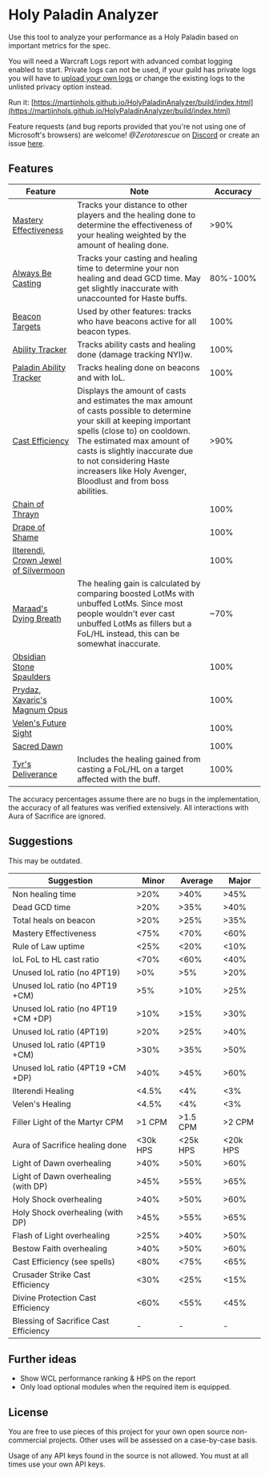 # Holy Paladin Analyzer

Use this tool to analyze your performance as a Holy Paladin based on important metrics for the spec.

You will need a Warcraft Logs report with advanced combat logging enabled to start. Private logs can not be used, if your guild has private logs you will have to [upload your own logs](https://www.warcraftlogs.com/help/start/) or change the existing logs to the unlisted privacy option instead.

Run it: [https://martijnhols.github.io/HolyPaladinAnalyzer/build/index.html](https://martijnhols.github.io/HolyPaladinAnalyzer/build/index.html)

Feature requests (and bug reports provided that you're not using one of Microsoft's browsers) are welcome! *@Zerotorescue* on [Discord](https://discordapp.com/invite/hammerofwrath) or create an issue [here](https://github.com/MartijnHols/HolyPaladinAnalyzer/issues).

## Features
| Feature | Note | Accuracy |
| --- | --- | --- |
| [Mastery Effectiveness](https://github.com/MartijnHols/HolyPaladinAnalyzer/blob/master/src/Main/Parser/Modules/Features/MasteryEffectiveness.js) | Tracks your distance to other players and the healing done to determine the effectiveness of your healing weighted by the amount of healing done. | >90% |
| [Always Be Casting](https://github.com/MartijnHols/HolyPaladinAnalyzer/blob/master/src/Main/Parser/Modules/Features/AlwaysBeCasting.js) | Tracks your casting and healing time to determine your non healing and dead GCD time. May get slightly inaccurate with unaccounted for Haste buffs. | 80%-100% |
| [Beacon Targets](https://github.com/MartijnHols/HolyPaladinAnalyzer/blob/master/src/Main/Parser/Modules/PaladinCore/BeaconTargets.js) | Used by other features: tracks who have beacons active for all beacon types. | 100% |
| [Ability Tracker](https://github.com/MartijnHols/HolyPaladinAnalyzer/blob/master/src/Main/Parser/Modules/Core/AbilityTracker.js) | Tracks ability casts and healing done (damage tracking NYI)w. | 100% |
| [Paladin Ability Tracker](https://github.com/MartijnHols/HolyPaladinAnalyzer/blob/master/src/Main/Parser/Modules/PaladinCore/PaladinAbilityTracker.js) | Tracks healing done on beacons and with IoL. | 100% |
| [Cast Efficiency](https://github.com/MartijnHols/HolyPaladinAnalyzer/blob/master/src/Main/CastEfficiency.js) | Displays the amount of casts and estimates the max amount of casts possible to determine your skill at keeping important spells (close to) on cooldown. The estimated max amount of casts is slightly inaccurate due to not considering Haste increasers like Holy Avenger, Bloodlust and from boss abilities. | >90% |
| [Chain of Thrayn](https://github.com/MartijnHols/HolyPaladinAnalyzer/blob/master/src/Main/Parser/Modules/Legendaries/ChainOfThrayn.js) |  | 100% |
| [Drape of Shame](https://github.com/MartijnHols/HolyPaladinAnalyzer/blob/master/src/Main/Parser/Modules/Legendaries/DrapeOfShame.js) |  | 100% |
| [Ilterendi, Crown Jewel of Silvermoon](https://github.com/MartijnHols/HolyPaladinAnalyzer/blob/master/src/Main/Parser/Modules/Legendaries/Ilterendi.js) |  | 100% |
| [Maraad's Dying Breath](https://github.com/MartijnHols/HolyPaladinAnalyzer/blob/master/src/Main/Parser/Modules/Legendaries/MaraadsDyingBreath.js) | The healing gain is calculated by comparing boosted LotMs with unbuffed LotMs. Since most people wouldn't ever cast unbuffed LotMs as fillers but a FoL/HL instead, this can be somewhat inaccurate. | ~70% |
| [Obsidian Stone Spaulders](https://github.com/MartijnHols/HolyPaladinAnalyzer/blob/master/src/Main/Parser/Modules/Legendaries/ObsidianStoneSpaulders.js) | | 100% |
| [Prydaz, Xavaric's Magnum Opus](https://github.com/MartijnHols/HolyPaladinAnalyzer/blob/master/src/Main/Parser/Modules/Legendaries/Prydaz.js) | | 100% |
| [Velen's Future Sight](https://github.com/MartijnHols/HolyPaladinAnalyzer/blob/master/src/Main/Parser/Modules/Legendaries/Velens.js) | | 100% |
| [Sacred Dawn](https://github.com/MartijnHols/HolyPaladinAnalyzer/blob/master/src/Main/Parser/Modules/Features/SacredDawn.js) | | 100% |
| [Tyr's Deliverance](https://github.com/MartijnHols/HolyPaladinAnalyzer/blob/master/src/Main/Parser/Modules/Features/TyrsDeliverance.js) | Includes the healing gained from casting a FoL/HL on a target affected with the buff. | 100% |

The accuracy percentages assume there are no bugs in the implementation, the accuracy of all features was verified extensively. All interactions with Aura of Sacrifice are ignored.

## Suggestions

This may be outdated.

| Suggestion | Minor | Average | Major |
| --- | --- | --- | --- |
| Non healing time | >20% | >40% | >45% |
| Dead GCD time | >20% | >35% | >40% |
| Total heals on beacon | >20% | >25% | >35% |
| Mastery Effectiveness | <75% | <70% | <60% |
| Rule of Law uptime | <25% | <20% | <10% |
| IoL FoL to HL cast ratio | <70% | <60% | <40% |
| Unused IoL ratio (no 4PT19) | >0% | >5% | >20% |
| Unused IoL ratio (no 4PT19 +CM) | >5% | >10% | >25% |
| Unused IoL ratio (no 4PT19 +CM +DP) | >10% | >15% | >30% |
| Unused IoL ratio (4PT19) | >20% | >25% | >40% |
| Unused IoL ratio (4PT19 +CM) | >30% | >35% | >50% |
| Unused IoL ratio (4PT19 +CM +DP) | >40% | >45% | >60% |
| Ilterendi Healing | <4.5% | <4% | <3% |
| Velen's Healing | <4.5% | <4% | <3% |
| Filler Light of the Martyr CPM | >1 CPM | >1.5 CPM | >2 CPM |
| Aura of Sacrifice healing done | <30k HPS | <25k HPS | <20k HPS |
| Light of Dawn overhealing | >40% | >50% | >60% |
| Light of Dawn overhealing (with DP) | >45% | >55% | >65% |
| Holy Shock overhealing | >40% | >50% | >60% |
| Holy Shock overhealing (with DP) | >45% | >55% | >65% |
| Flash of Light overhealing | >25% | >40% | >50% |
| Bestow Faith overhealing | >40% | >50% | >60% |
| Cast Efficiency (see spells) | <80% | <75% | <65% |
| Crusader Strike Cast Efficiency | <30% | <25% | <15% |
| Divine Protection Cast Efficiency | <60% | <55% | <45% |
| Blessing of Sacrifice Cast Efficiency | - | - | - |

## Further ideas

 * Show WCL performance ranking & HPS on the report
 * Only load optional modules when the required item is equipped.

## License

You are free to use pieces of this project for your own open source non-commercial projects. Other uses will be assessed on a case-by-case basis.

Usage of any API keys found in the source is not allowed. You must at all times use your own API keys.
